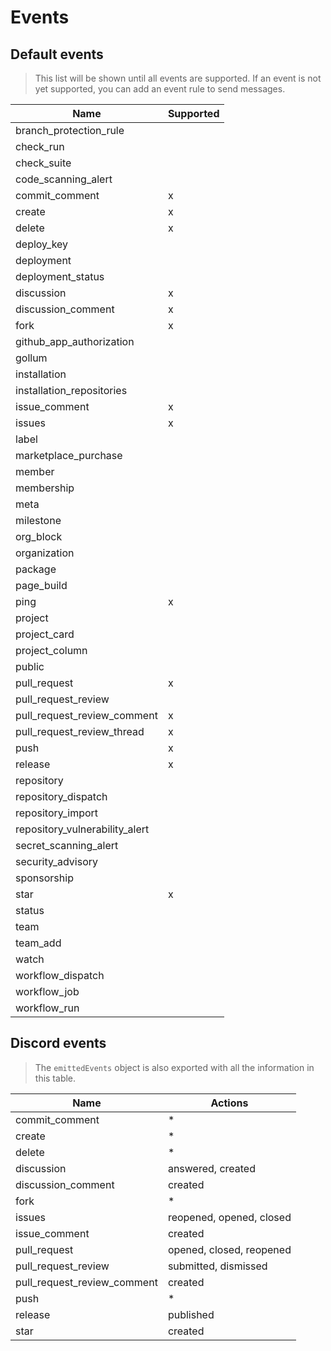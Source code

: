 
# Events

## Default events

> This list will be shown until all events are supported.
If an event is not yet supported, you can add an event rule to send messages.

| Name                           | Supported |
| ------------------------------ | --------- |
| branch_protection_rule         |           |
| check_run                      |           |
| check_suite                    |           |
| code_scanning_alert            |           |
| commit_comment                 | x         |
| create                         | x         |
| delete                         | x         |
| deploy_key                     |           |
| deployment                     |           |
| deployment_status              |           |
| discussion                     | x         |
| discussion_comment             | x         |
| fork                           | x         |
| github_app_authorization       |           |
| gollum                         |           |
| installation                   |           |
| installation_repositories      |           |
| issue_comment                  | x         |
| issues                         | x         |
| label                          |           |
| marketplace_purchase           |           |
| member                         |           |
| membership                     |           |
| meta                           |           |
| milestone                      |           |
| org_block                      |           |
| organization                   |           |
| package                        |           |
| page_build                     |           |
| ping                           | x         |
| project                        |           |
| project_card                   |           |
| project_column                 |           |
| public                         |           |
| pull_request                   | x         |
| pull_request_review            |           |
| pull_request_review_comment    | x         |
| pull_request_review_thread     | x         |
| push                           | x         |
| release                        | x         |
| repository                     |           |
| repository_dispatch            |           |
| repository_import              |           |
| repository_vulnerability_alert |           |
| secret_scanning_alert          |           |
| security_advisory              |           |
| sponsorship                    |           |
| star                           | x         |
| status                         |           |
| team                           |           |
| team_add                       |           |
| watch                          |           |
| workflow_dispatch              |           |
| workflow_job                   |           |
| workflow_run                   |           |

## Discord events

> The `emittedEvents` object is also exported with all the information in this table.

| Name                        | Actions                  |
| --------------------------- | ------------------------ |
| commit_comment              | *                        |
| create                      | *                        |
| delete                      | *                        |
| discussion                  | answered, created        |
| discussion_comment          | created                  |
| fork                        | *                        |
| issues                      | reopened, opened, closed |
| issue_comment               | created                  |
| pull_request                | opened, closed, reopened |
| pull_request_review         | submitted, dismissed     |
| pull_request_review_comment | created                  |
| push                        | *                        |
| release                     | published                |
| star                        | created                  |
